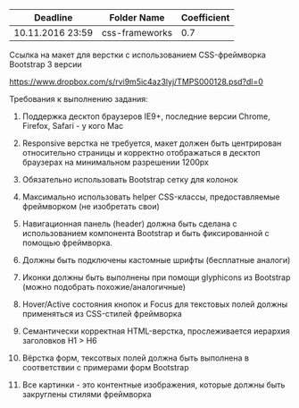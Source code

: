﻿Deadline         | Folder Name    | Coefficient
-----------------|----------------|--------------
10.11.2016 23:59 | css-frameworks | 0.7


﻿Ссылка на макет для верстки с использованием CSS-фреймворка Bootstrap 3 версии

https://www.dropbox.com/s/rvi9m5ic4az3lyj/TMPS000128.psd?dl=0 


Требования к выполнению задания:


1. Поддержка десктоп браузеров IE9+, последние версии Chrome, Firefox, Safari - у кого Mac


2. Responsive верстка не требуется, макет  должен быть центрирован относительно страницы и корректно отображаться в десктоп браузерах на минимальном разрешении 1200px


3. Обязательно использовать Bootstrap сетку для колонок


4. Максимально использовать helper CSS-классы, предоставляемые фреймворком (не изобретать свои)


5. Навигационная панель (header) должна быть сделана с использованием компонента Bootstrap и быть фиксированной с помощью фреймворка.  


5. Должны быть подключены кастомные шрифты (бесплатные аналоги)


6. Иконки должны быть выполнены при помощи glyphicons из Bootstrap (можно подобрать похожие/аналогичные)



7. Hover/Active состояния кнопок и Focus для текстовых полей должны применяться из CSS-стилей фреймворка 


8. Семантически корректная HTML-верстка, прослеживается иерархия заголовков H1 > H6


9. Вёрстка форм, тексотвых полей должна быть выполнена в соответствии с примерами форм Bootstrap


10. Все картинки - это контентные изображения, которые должны быть закруглены стилями фреймворка
